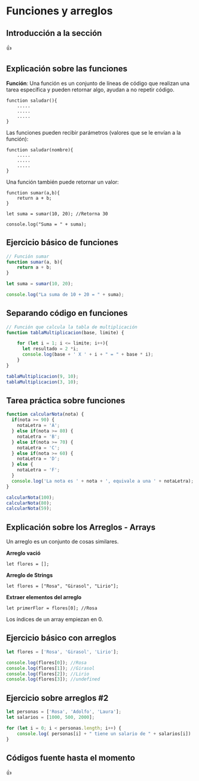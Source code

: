 # Funciones y arreglos

## Introducción a la sección

:+1:

## Explicación sobre las funciones

**Función**: Una función es un conjunto de líneas de código que realizan una tarea específica y pueden retornar algo, ayudan a no repetir código.

```
function saludar(){
	.....
	.....
	.....
}
```

Las funciones pueden recibir parámetros (valores que se le envían a la función):

```
function saludar(nombre){
	.....
	.....
	.....
}
```

Una función también puede retornar un valor:

```
function sumar(a,b){
	return a + b;
}

let suma = sumar(10, 20); //Retorna 30

console.log("Suma = " + suma);
```

## Ejercicio básico de funciones

```js
// Función sumar
function sumar(a, b){
	return a + b;
}

let suma = sumar(10, 20);

console.log("La suma de 10 + 20 = " + suma);
```

## Separando código en funciones

```js
// Función que calcula la tabla de multiplicación
function tablaMultiplicacion(base, limite) {

	for (let i = 1; i <= limite; i++){
	  let resultado = 2 *i;
	  console.log(base + ' X ' + i + " = " + base * i);
	}
}

tablaMultiplicacion(9, 10);
tablaMultiplicacion(3, 10);
```

## Tarea práctica sobre funciones

```js
function calcularNota(nota) {
  if(nota >= 90) {
    notaLetra = 'A';
  } else if(nota >= 80) {
    notaLetra = 'B';
  } else if(nota >= 70) {
    notaLetra = 'C';
  } else if(nota >= 60) {
    notaLetra = 'D';
  } else {
    notaLetra = 'F';
  }
  console.log('La nota es ' + nota + ', equivale a una ' + notaLetra);
}

calcularNota(100);
calcularNota(80);
calcularNota(59);
```

## Explicación sobre los Arreglos - Arrays

Un arreglo es un conjunto de cosas similares.

**Arreglo vació**

`let flores = [];`

**Arreglo de Strings**

`let flores = ["Rosa", "Girasol", "Lirio"];`

**Extraer elementos del arreglo**

`let primerFlor = flores[0]; //Rosa`

Los índices de un array empiezan en 0.

## Ejercicio básico con arreglos

```js
let flores = ['Rosa', 'Girasol', 'Lirio'];

console.log(flores[0]); //Rosa
console.log(flores[1]); //Girasol
console.log(flores[2]); //Lirio
console.log(flores[3]); //undefined
```
## Ejercicio sobre arreglos #2

```js
let personas = ['Rosa', 'Adolfo', 'Laura'];
let salarios = [1000, 500, 2000];

for (let i = 0; i < personas.length; i++) {
	console.log( personas[i] + " tiene un salario de " + salarios[i])	
}
```

## Códigos fuente hasta el momento

:+1: